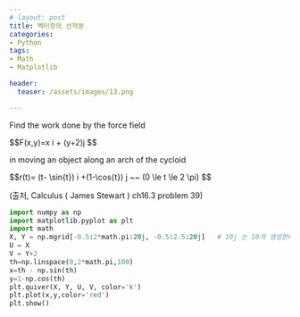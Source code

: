 ```yaml
---
# layout: post
title: 벡터장의 선적분
categories:
- Python
tags:
- Math
- Matplotlib

header:
  teaser: /assets/images/13.png

---
```

<p>Find the work done by the force field</p>
<p>$$F(x,y)=x i + (y+2)j $$</p>
<p>in moving an object along an arch of the cycloid</p>
<p>$$r(t)= (t- \sin{t}) i +(1-\cos{t}) j ~~ (0 \le t \le 2 \pi) $$</p>
<p>(출처, Calculus ( James Stewart ) ch16.3 problem 39)</p>

``` python
import numpy as np
import matplotlib.pyplot as plt
import math
X, Y = np.mgrid[-0.5:2*math.pi:20j, -0.5:2.5:20j]   # 10j 는 10개 생성한다!
U = X
V = Y+2
th=np.linspace(0,2*math.pi,100)
x=th - np.sin(th)
y=1-np.cos(th)
plt.quiver(X, Y, U, V, color='k')
plt.plot(x,y,color='red')
plt.show()
```